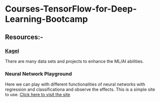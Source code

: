 # Courses-TensorFlow-for-Deep-Learning-Bootcamp

## Resources:-

### [Kagel](https://www.kaggle.com/)
There are many data sets and projects to enhance the ML/AI abilities.

###  Neural Network Playground
Here we can play with different functionalities of neural networks with regression and classificationa and observe the effects. This is a simple site to use.
[Click here to visit the site](https://playground.tensorflow.org/#activation=tanh&batchSize=10&dataset=circle&regDataset=reg-plane&learningRate=0.03&regularizationRate=0&noise=0&networkShape=4,2&seed=0.07299&showTestData=false&discretize=false&percTrainData=50&x=true&y=true&xTimesY=false&xSquared=false&ySquared=false&cosX=false&sinX=false&cosY=false&sinY=false&collectStats=false&problem=classification&initZero=false&hideText=false)

